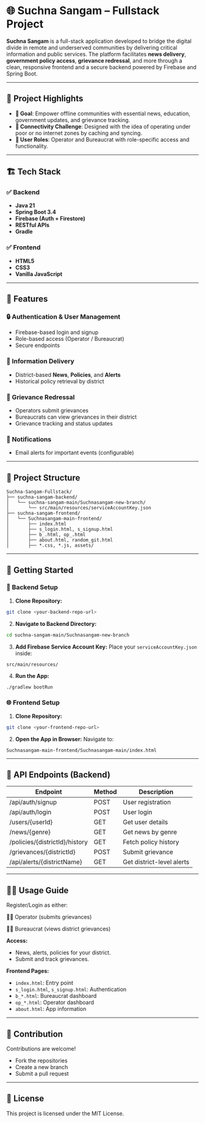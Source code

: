 # 🌐 Suchna Sangam – Fullstack Project

**Suchna Sangam** is a full-stack application developed to bridge the digital divide in remote and underserved communities by delivering critical information and public services. The platform facilitates **news delivery**, **government policy access**, **grievance redressal**, and more through a clean, responsive frontend and a secure backend powered by Firebase and Spring Boot.

---

## 📌 Project Highlights

- **🧠 Goal**: Empower offline communities with essential news, education, government updates, and grievance tracking.
- **📶 Connectivity Challenge**: Designed with the idea of operating under poor or no internet zones by caching and syncing.
- **👥 User Roles**: Operator and Bureaucrat with role-specific access and functionality.

---

## 🏗️ Tech Stack

### ✅ Backend
- **Java 21**
- **Spring Boot 3.4**
- **Firebase (Auth + Firestore)**
- **RESTful APIs**
- **Gradle**

### ✅ Frontend
- **HTML5**
- **CSS3**
- **Vanilla JavaScript**

---

## 🚀 Features

### 🔒 Authentication & User Management
- Firebase-based login and signup
- Role-based access (Operator / Bureaucrat)
- Secure endpoints

### 📰 Information Delivery
- District-based **News**, **Policies**, and **Alerts**
- Historical policy retrieval by district

### 📨 Grievance Redressal
- Operators submit grievances
- Bureaucrats can view grievances in their district
- Grievance tracking and status updates

### 📧 Notifications
- Email alerts for important events (configurable)

---

## 🧩 Project Structure

```
Suchna-Sangam-Fullstack/
├── suchna-sangam-backend/
│   └── suchna-sangam-main/Suchnasangam-new-branch/
│       └── src/main/resources/serviceAccountKey.json
├── suchna-sangam-frontend/
│   └── Suchnasangam-main-frontend/
│       ├── index.html
│       ├── s_login.html, s_signup.html
│       ├── b_.html, op_.html
│       ├── about.html, random_git.html
│       ├── *.css, *.js, assets/
```

---

## 🧪 Getting Started

### 🔧 Backend Setup

1. **Clone Repository:**
```bash
git clone <your-backend-repo-url>
```

2. **Navigate to Backend Directory:**
```bash
cd suchna-sangam-main/Suchnasangam-new-branch
```

3. **Add Firebase Service Account Key:**
Place your `serviceAccountKey.json` inside:
```
src/main/resources/
```

4. **Run the App:**
```bash
./gradlew bootRun
```

### 🌐 Frontend Setup

1. **Clone Repository:**
```bash
git clone <your-frontend-repo-url>
```

2. **Open the App in Browser:**
Navigate to:
```
Suchnasangam-main-frontend/Suchnasangam-main/index.html
```

---

## 📡 API Endpoints (Backend)

| Endpoint | Method | Description |
|----------|--------|-------------|
| /api/auth/signup | POST | User registration |
| /api/auth/login | POST | User login |
| /users/{userId} | GET | Get user details |
| /news/{genre} | GET | Get news by genre |
| /policies/{districtId}/history | GET | Fetch policy history |
| /grievances/{districtId} | POST | Submit grievance |
| /api/alerts/{districtName} | GET | Get district-level alerts |

---

## 👨‍💻 Usage Guide

Register/Login as either:

🧑‍💼 Operator (submits grievances)

🧑‍⚖️ Bureaucrat (views district grievances)

**Access:**
- News, alerts, policies for your district.
- Submit and track grievances.

**Frontend Pages:**
- `index.html`: Entry point
- `s_login.html`, `s_signup.html`: Authentication
- `b_*.html`: Bureaucrat dashboard
- `op_*.html`: Operator dashboard
- `about.html`: App information

---

## 🤝 Contribution

Contributions are welcome!

- Fork the repositories
- Create a new branch
- Submit a pull request

---

## 📄 License

This project is licensed under the MIT License.
